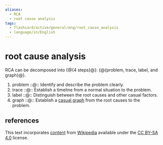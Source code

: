 ```yaml
---
aliases:
  - RCA
  - root cause analysis
tags:
  - flashcard/active/general/eng/root_cause_analysis
  - language/in/English
---
```


# root cause analysis

RCA can be decomposed into {@{4 steps}@}: {@{problem, trace, label, and graph}@}. <!--SR:!2028-09-07,1206,350!2027-11-30,978,341-->

1. problem ::@:: Identify and describe the problem clearly. <!--SR:!2026-06-12,549,310!2028-07-15,1165,350-->
2. trace ::@:: Establish a timeline from a normal situation to the problem. <!--SR:!2028-12-26,1292,350!2027-03-16,759,330-->
3. label ::@:: Distinguish between the root causes and other casual factors. <!--SR:!2026-07-16,588,330!2026-06-30,518,310-->
4. graph ::@:: Establish a [casual graph](casual%20graph.md) from the root causes to the problem. <!--SR:!2028-03-08,999,310!2027-12-04,991,350-->

## references

This text incorporates [content](https://en.wikipedia.org/wiki/root_cause_analysis) from [Wikipedia](Wikipedia.md) available under the [CC BY-SA 4.0](https://creativecommons.org/licenses/by-sa/4.0/) license.
